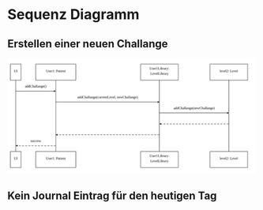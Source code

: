# Sequenz Diagramm

## Erstellen einer neuen Challange

![Create Challange](./SequenzDiagrammCreateChallange.svg)

## Kein Journal Eintrag für den heutigen Tag